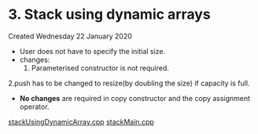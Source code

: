 # 3. Stack using dynamic arrays
Created Wednesday 22 January 2020


* User does not have to specify the initial size.
* changes:
	1. Parameterised constructor is not required.

2.push has to be changed to resize(by doubling the size) if capacity is full.

* **No changes** are required in copy constructor and the copy assignment operator. 


[stackUsingDynamicArray.cpp](./3._Stack_using_dynamic_arrays/stackUsingDynamicArray.cpp)
[stackMain.cpp](./3._Stack_using_dynamic_arrays/stackMain.cpp)

